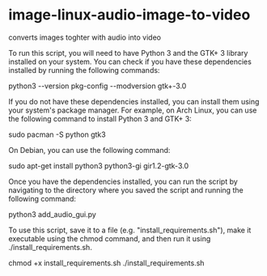 # image-linux-audio-image-to-video
converts images toghter with audio into video


To run this script, you will need to have Python 3 and the GTK+ 3 library installed on your system. You can check if you have these dependencies installed by running the following commands:

python3 --version
pkg-config --modversion gtk+-3.0

If you do not have these dependencies installed, you can install them using your system's package manager. For example, on Arch Linux, you can use the following command to install Python 3 and GTK+ 3:

sudo pacman -S python gtk3

On Debian, you can use the following command:

sudo apt-get install python3 python3-gi gir1.2-gtk-3.0

Once you have the dependencies installed, you can run the script by navigating to the directory where you saved the script and running the following command:

python3 add_audio_gui.py

To use this script, save it to a file (e.g. "install_requirements.sh"), make it executable using the chmod command, and then run it using ./install_requirements.sh.

chmod +x install_requirements.sh
./install_requirements.sh
